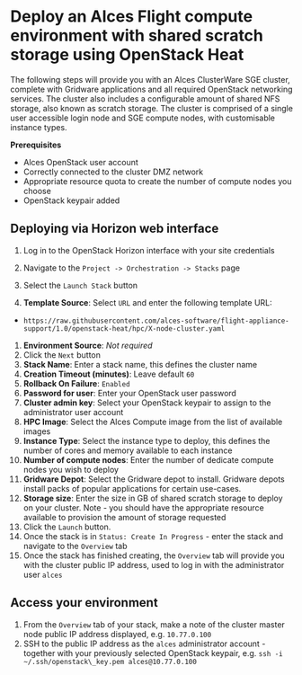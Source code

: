 Deploy an Alces Flight compute environment with shared scratch storage using OpenStack Heat
===========================================================================================

The following steps will provide you with an Alces ClusterWare SGE cluster, complete with Gridware applications and all required OpenStack networking services. The cluster also includes a configurable amount of shared NFS storage, also known as scratch storage. The cluster is comprised of a single user accessible login node and SGE compute nodes, with customisable instance types.

**Prerequisites**  
-   Alces OpenStack user account
-   Correctly connected to the cluster DMZ network
-   Appropriate resource quota to create the number of compute nodes you choose
-   OpenStack keypair added

Deploying via Horizon web interface
-----------------------------------

1.  Log in to the OpenStack Horizon interface with your site credentials
2.  Navigate to the `Project -> Orchestration -> Stacks` page
3.  Select the `Launch Stack` button

4. **Template Source**: Select `URL` and enter the following template URL:  
-   `https://raw.githubusercontent.com/alces-software/flight-appliance-support/1.0/openstack-heat/hpc/X-node-cluster.yaml`

1.  **Environment Source**: *Not required*
2.  Click the `Next` button
3.  **Stack Name**: Enter a stack name, this defines the cluster name
4.  **Creation Timeout (minutes)**: Leave default `60`
5.  **Rollback On Failure**: `Enabled`
6.  **Password for user**: Enter your OpenStack user password
7.  **Cluster admin key**: Select your OpenStack keypair to assign to the administrator user account
8.  **HPC Image**: Select the Alces Compute image from the list of available images
9.  **Instance Type**: Select the instance type to deploy, this defines the number of cores and memory available to each instance
10. **Number of compute nodes**: Enter the number of dedicate compute nodes you wish to deploy
11. **Gridware Depot**: Select the Gridware depot to install. Gridware depots install packs of popular applications for certain use-cases.
12. **Storage size**: Enter the size in GB of shared scratch storage to deploy on your cluster. Note - you should have the appropriate resource available to provision the amount of storage requested
13. Click the `Launch` button.
14. Once the stack is in `Status: Create In Progress` - enter the stack and navigate to the `Overview` tab
15. Once the stack has finished creating, the `Overview` tab will provide you with the cluster public IP address, used to log in with the administrator user `alces`

Access your environment
-----------------------

1.  From the `Overview` tab of your stack, make a note of the cluster master node public IP address displayed, e.g. `10.77.0.100`
2.  SSH to the public IP address as the `alces` administrator account - together with your previously selected OpenStack keypair, e.g. `ssh -i ~/.ssh/openstack\_key.pem alces@10.77.0.100`
